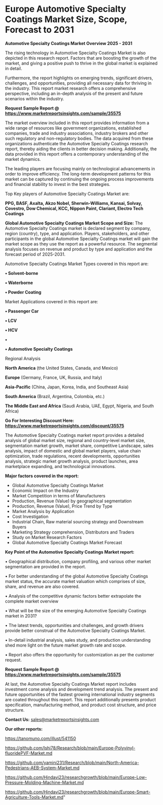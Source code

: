 # Europe Automotive Specialty Coatings Market Size, Scope, Forecast to 2031

<Strong> Automotive Specialty Coatings Market Overview 2025 - 2031</strong>

The rising technology in Automotive Specialty Coatings Market is also depicted in this research report. Factors that are boosting the growth of the market, and giving a positive push to thrive in the global market is explained in detail.

Furthermore, the report highlights on emerging trends, significant drivers, challenges, and opportunities, providing all necessary data for thriving in the industry. This report market research offers a comprehensive perspective, including an in-depth analysis of the present and future scenarios within the industry.

<strong>Request Sample Report @ <a href=https://www.marketreportsinsights.com/sample/35575>https://www.marketreportsinsights.com/sample/35575</a></strong>

The market overview included in this report provides information from a wide range of resources like government organizations, established companies, trade and industry associations, industry brokers and other such regulatory and non-regulatory bodies. The data acquired from these organizations authenticate the Automotive Specialty Coatings research report, thereby aiding the clients in better decision making. Additionally, the data provided in this report offers a contemporary understanding of the market dynamics.

The leading players are focusing mainly on technological advancements in order to improve efficiency. The long-term development patterns for this market can be captured by continuing the ongoing process improvements and financial stability to invest in the best strategies.

Top Key players of Automotive Specialty Coatings Market are:

<strong>PPG, BASF, Axalta, Akzo Nobel, Sherwin-Williams, Kansai, Solvay, Covestro, Dow Chemical, KCC, Nippon Paint, Clariant, Electro Tech Coatings</strong>

<strong><b>Global Automotive Specialty Coatings Market Scope and Size:</b></strong>
The Automotive Specialty Coatings market is declared segment by company, region (country), type, and application. Players, stakeholders, and other participants in the global Automotive Specialty Coatings market will gain the market scope as they use the report as a powerful resource. The segmental analysis focuses on revenue and product by type and application and the forecast period of 2025-2031.

Automotive Specialty Coatings Market Types covered in this report are:

<strong>•  Solvent-borne

•  Waterborne

•  Powder Coating</strong>

Market Applications covered in this report are:

<strong>•  Passenger Car

•  LCV

•  HCV

•  

•  Automotive Specialty Coatings</strong> 

Regional Analysis

<strong>North America</strong> (the United States, Canada, and Mexico)

<strong>Europe</strong> (Germany, France, UK, Russia, and Italy)

<strong>Asia-Pacific</strong> (China, Japan, Korea, India, and Southeast Asia)

<strong>South America</strong> (Brazil, Argentina, Colombia, etc.)

<strong>The Middle East and Africa</strong> (Saudi Arabia, UAE, Egypt, Nigeria, and South Africa)

<strong>Go For Interesting Discount Here: <a href=https://www.marketreportsinsights.com/discount/35575>https://www.marketreportsinsights.com/discount/35575</a></strong>

The Automotive Specialty Coatings market report provides a detailed analysis of global market size, regional and country-level market size, segmentation market growth, market share, competitive Landscape, sales analysis, impact of domestic and global market players, value chain optimization, trade regulations, recent developments, opportunities analysis, strategic market growth analysis, product launches, area marketplace expanding, and technological innovations.

<strong><b>Major factors covered in the report:</b></strong>
<ul>
  <li>Global Automotive Specialty Coatings Market </li>
  <li>Economic Impact on the Industry</li>
  <li>Market Competition in terms of Manufacturers</li>
  <li>Production, Revenue (Value) by geographical segmentation</li>
  <li>Production, Revenue (Value), Price Trend by Type</li>
  <li>Market Analysis by Application</li>
  <li>Cost Investigation</li>
  <li>Industrial Chain, Raw material sourcing strategy and Downstream Buyers</li>
  <li>Marketing Strategy comprehension, Distributors and Traders</li>
  <li>Study on Market Research Factors</li>
  <li>Global Automotive Specialty Coatings Market Forecast</li>
</ul>

<strong><b>Key Point of the Automotive Specialty Coatings Market report:</b></strong>

• Geographical distribution, company profiling, and various other market segmentation are provided in the report.

• For better understanding of the global Automotive Specialty Coatings market status, the accurate market valuation which comprises of size, share, and revenue are also covered.

• Analysis of the competitive dynamic factors better extrapolate the complete market overview

• What will be the size of the emerging Automotive Specialty Coatings market in 2031?

• The latest trends, opportunities and challenges, and growth drivers provide better construal of the Automotive Specialty Coatings Market.

• In-detail industrial analysis, sales study, and production understanding shed more light on the future market growth rate and scope.

• Report also offers the opportunity for customization as per the customer request.

<strong>Request Sample Report @ <a href=https://www.marketreportsinsights.com/sample/35575>https://www.marketreportsinsights.com/sample/35575</a></strong>

At last, the Automotive Specialty Coatings Market report includes investment come analysis and development trend analysis. The present and future opportunities of the fastest growing international industry segments are coated throughout this report. This report additionally presents product specification, manufacturing method, and product cost structure, and price structure.

<strong>Contact Us:</strong>
sales@marketreportsinsights.com

<strong>Our other reports:</strong>

<a href=https://tanomuno.com/illust/541150>https://tanomuno.com/illust/541150</a>

<a href=https://github.com/Ishi78/Research/blob/main/Europe-Polyvinyl-fluoridePVF-Market.md>https://github.com/Ishi78/Research/blob/main/Europe-Polyvinyl-fluoridePVF-Market.md</a>

<a href=https://github.com/yamini231/Research/blob/main/North-America-Pedestrians-AEB-System-Market.md>https://github.com/yamini231/Research/blob/main/North-America-Pedestrians-AEB-System-Market.md</a>

<a href=https://github.com/Hindavi23/researchgrowth/blob/main/Europe-Low-Pressure-Molding-Machine-Market.md>https://github.com/Hindavi23/researchgrowth/blob/main/Europe-Low-Pressure-Molding-Machine-Market.md</a>

<a href=https://github.com/Hindavi23/researchgrowth/blob/main/Europe-Smart-Agriculture-Tools-Market.md>https://github.com/Hindavi23/researchgrowth/blob/main/Europe-Smart-Agriculture-Tools-Market.md</a>"
